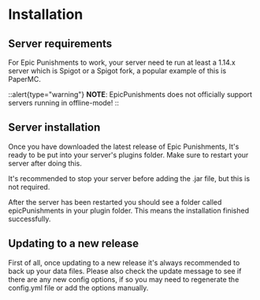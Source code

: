 # Installation

## Server requirements
For Epic Punishments to work, your server need te run at least a 1.14.x server which is Spigot or a Spigot fork, a popular example of this is PaperMC.

::alert{type="warning"}
**NOTE**: EpicPunishments does not officially support servers running in offline-mode!
::

## Server installation
Once you have downloaded the latest release of Epic Punishments, It's ready to be put into your server's plugins folder. Make sure to restart your server after doing this.

It's recommended to stop your server before adding the .jar file, but this is not required.

After the server has been restarted you should see a folder called epicPunishments in your plugin folder. This means the installation finished successfully.

## Updating to a new release
First of all, once updating to a new release it's always recommended to back up your data files. Please also check the update message to see if there are any new config options, if so you may need to regenerate the config.yml file or add the options manually.